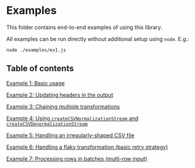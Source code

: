 # Examples

This folder contains end-to-end examples of using this library.

All examples can be run directly without additional setup using `node`. E.g.:

```
node ./examples/ex1.js
```

## Table of contents

[Example 1: Basic usage](./ex1.js)

[Example 2: Updating headers in the output](./ex2.js)

[Example 3: Chaining multiple transformations](./ex3.js)

[Example 4: Using `createCSVNormalizationStream` and `createCSVDenormalizationStream`](./ex4.js)

[Example 5: Handling an irregularly-shaped CSV file](./ex5.js)

[Example 6: Handling a flaky transformation (basic retry strategy)](./ex6.js)

[Example 7: Processing rows in batches (multi-row input)](./ex7.js)